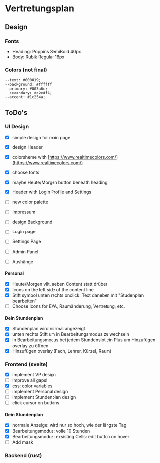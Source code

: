 # Vertretungsplan

 ## Design

  ### Fonts
   - Heading:   Poppins     SemiBold    40px
   - Body:      Rubik       Regular     16px
  ### Colors (not final)
   ```
   --text: #000019;
   --background: #ffffff;
   --primary: #003a6c;
   --secondary: #e2edf6;
   --accent: #1c254a;
   ```

 ## ToDo's

  ### UI Design

   - [x] simple design for main page
   - [x] design Header
   - [x] colorsheme with [https://www.realtimecolors.com/](https://www.realtimecolors.com/)
   - [x] choose fonts
   - [x] maybe Heute/Morgen button beneath heading
   - [x] Header with Login Profile and Settings
   - [ ] new color palette
   - [ ] Impressum
   - [ ] design Background
   - [ ] Login page
   - [ ] Settings Page
   - [ ] Admin Panel
   - [ ] Aushänge
 

   #### Personal

   - [x] Heute/Morgen vllt. neben Content statt drüber
   - [x] Icons on the left side of the content line
   - [x] Stift symbol unten rechts onclick: Text daneben mit "Studenplan bearbeiten"
   - [ ] Choose Icons for EVA, Raumänderung, Vertretung, etc.

   #### Dein Stundenplan

   - [x] Stundenplan wird normal angezeigt
   - [x] unten rechts Stift um in Bearbeitungsmodus zu wechseln
   - [x] in Bearbeitungsmodus bei jedem Stundenslot ein Plus um Hinzufügen overlay zu öffnen
   - [x] Hinzufügen overlay (Fach, Lehrer, Kürzel, Raum)

  ### Frontend (svelte)

   - [x] implement VP design
   - [ ] improve all gaps!
   - [x] css: color variables
   - [ ] implement Personal design
   - [ ] implement Stundenplan design
   - [ ] click cursor on buttons

   #### Dein Stundenplan
   - [x] normale Anzeige: wird nur so hoch, wie der längste Tag
   - [x] Bearbeitungsmodus: volle 10 Stunden
   - [x] Bearbeitungsmodus: exsisting Cells: edit button on hover
   - [ ] Add mask

  ### Backend (rust)
